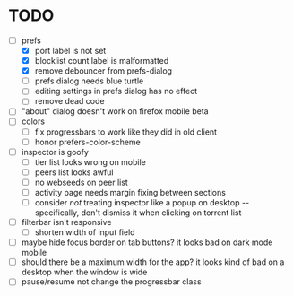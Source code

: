 # TODO

- [ ] prefs
  - [x] port label is not set
  - [x] blocklist count label is malformatted
  - [x] remove debouncer from prefs-dialog
  - [ ] prefs dialog needs blue turtle
  - [ ] editing settings in prefs dialog has no effect
  - [ ] remove dead code
- [ ] "about" dialog doesn't work on firefox mobile beta
- [ ] colors
  - [ ] fix progressbars to work like they did in old client
  - [ ] honor prefers-color-scheme
- [ ] inspector is goofy
  - [ ] tier list looks wrong on mobile
  - [ ] peers list looks awful
  - [ ] no webseeds on peer list
  - [ ] activity page needs margin fixing between sections
  - [ ] consider _not_ treating inspector like a popup on desktop -- specifically, don't dismiss it when clicking on torrent list
- [ ] filterbar isn't responsive
  - [ ] shorten width of input field
- [ ] maybe hide focus border on tab buttons? it looks bad on dark mode mobile
- [ ] should there be a maximum width for the app? it looks kind of bad on a desktop when the window is wide
- [ ] pause/resume not change the progressbar class
